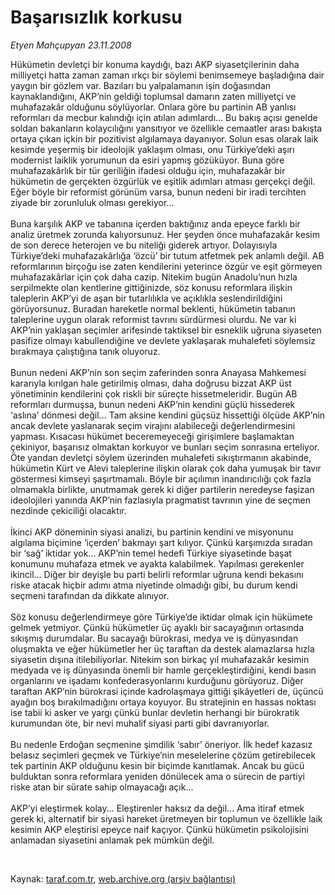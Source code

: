 # Başarısızlık korkusu

*Etyen Mahçupyan 23.11.2008*

<div class="taraf_structure_2col_1zq">
<div class="margen_n">



 <p>Hükümetin devletçi bir konuma kaydığı, bazı AKP siyasetçilerinin daha milliyetçi hatta zaman zaman ırkçı bir söylemi benimsemeye başladığına dair yaygın bir gözlem var. Bazıları bu yalpalamanın işin doğasından kaynaklandığını, AKP’nin geldiği toplumsal damarın zaten milliyetçi ve muhafazakâr olduğunu söylüyorlar. Onlara göre bu partinin AB yanlısı reformları da mecbur kalındığı için atılan adımlardı... Bu bakış açısı genelde soldan bakanların kolaycılığını yansıtıyor ve özellikle cemaatler arası bakışta ortaya çıkan içkin bir pozitivist algılamaya dayanıyor. Solun esas olarak laik kesimde yeşermiş bir ideolojik yaklaşım olması, onu Türkiye’deki aşırı modernist laiklik yorumunun da esiri yapmış gözüküyor. Buna göre muhafazakârlık bir tür geriliğin ifadesi olduğu için, muhafazakâr bir hükümetin de gerçekten özgürlük ve eşitlik adımları atması gerçekçi değil. Eğer böyle bir reformist görünüm varsa, bunun nedeni bir iradi tercihten ziyade bir zorunluluk olması gerekiyor... <br/><br/>Buna karşılık AKP ve tabanına içerden baktığınız anda epeyce farklı bir analiz üretmek zorunda kalıyorsunuz. Her şeyden önce muhafazakâr kesim de son derece heterojen ve bu niteliği giderek artıyor. Dolayısıyla Türkiye’deki muhafazakârlığa ‘özcü’ bir tutum atfetmek pek anlamlı değil. AB reformlarının birçoğu ise zaten kendilerini yeterince özgür ve eşit görmeyen muhafazakârlar için çok daha cazip. Nitekim bugün Anadolu’nun hızla serpilmekte olan kentlerine gittiğinizde, söz konusu reformlara ilişkin taleplerin AKP’yi de aşan bir tutarlılıkla ve açıklıkla seslendirildiğini görüyorsunuz. Buradan hareketle normal beklenti, hükümetin tabanın taleplerine uygun olarak reformist tavrını sürdürmesi olurdu. Ne var ki AKP’nin yaklaşan seçimler arifesinde taktiksel bir esneklik uğruna siyaseten pasifize olmayı kabullendiğine ve devlete yaklaşarak muhalefeti söylemsiz bırakmaya çalıştığına tanık oluyoruz. <br/><br/>Bunun nedeni AKP’nin son seçim zaferinden sonra Anayasa Mahkemesi kararıyla kırılgan hale getirilmiş olması, daha doğrusu bizzat AKP üst yönetiminin kendilerini çok riskli bir süreçte hissetmeleridir. Bugün AB reformları durmuşsa, bunun nedeni AKP’nin kendini güçlü hissederek ‘aslına’ dönmesi değil... Tam aksine kendini güçsüz hissettiği ölçüde AKP’nin ancak devlete yaslanarak seçim virajını alabileceği değerlendirmesini yapması. Kısacası hükümet beceremeyeceği girişimlere başlamaktan çekiniyor, başarısız olmaktan korkuyor ve bunları seçim sonrasına erteliyor. Öte yandan devletçi söylem üzerinden muhalefeti sıkıştırmanın akabinde, hükümetin Kürt ve Alevi taleplerine ilişkin olarak çok daha yumuşak bir tavır göstermesi kimseyi şaşırtmamalı. Böyle bir açılımın inandırıcılığı çok fazla olmamakla birlikte, unutmamak gerek ki diğer partilerin neredeyse faşizan ideolojileri yanında AKP’nin fazlasıyla pragmatist tavrının yine de seçmen nezdinde çekiciliği olacaktır. <br/><br/>İkinci AKP döneminin siyasi analizi, bu partinin kendini ve misyonunu algılama biçimine ‘içerden’ bakmayı şart kılıyor. Çünkü karşımızda sıradan bir ‘sağ’ iktidar yok... AKP’nin temel hedefi Türkiye siyasetinde başat konumunu muhafaza etmek ve ayakta kalabilmek. Yapılması gerekenler ikincil... Diğer bir deyişle bu parti belirli reformlar uğruna kendi bekasını riske atacak hiçbir adımı atma niyetinde olmadığı gibi, bu durum kendi seçmeni tarafından da dikkate alınıyor. <br/><br/>Söz konusu değerlendirmeye göre Türkiye’de iktidar olmak için hükümete gelmek yetmiyor. Çünkü hükümetler üç ayaklı bir sacayağının ortasında sıkışmış durumdalar. Bu sacayağı bürokrasi, medya ve iş dünyasından oluşmakta ve eğer hükümetler her üç taraftan da destek alamazlarsa hızla siyasetin dışına itilebiliyorlar. Nitekim son birkaç yıl muhafazakâr kesimin medyada ve iş dünyasında önemli bir hamle gerçekleştirdiğini, kendi basın organlarını ve işadamı konfederasyonlarını kurduğunu görüyoruz. Diğer taraftan AKP’nin bürokrasi içinde kadrolaşmaya gittiği şikâyetleri de, üçüncü ayağın boş bırakılmadığını ortaya koyuyor. Bu stratejinin en hassas noktası ise tabii ki asker ve yargı çünkü bunlar devletin herhangi bir bürokratik kurumundan öte, bir nevi muhalif siyasi parti gibi davranıyorlar. <br/><br/>Bu nedenle Erdoğan seçmenine şimdilik ‘sabır’ öneriyor. İlk hedef kazasız belasız seçimleri geçmek ve Türkiye’nin meselelerine çözüm getirebilecek tek partinin AKP olduğunu kesin bir biçimde kanıtlamak. Ancak bu gücü bulduktan sonra reformlara yeniden dönülecek ama o sürecin de partiyi riske atan bir sürate sahip olmayacağı açık... <br/><br/>AKP’yi eleştirmek kolay... Eleştirenler haksız da değil... Ama itiraf etmek gerek ki, alternatif bir siyasi hareket üretmeyen bir toplumun ve özellikle laik kesimin AKP eleştirisi epeyce naif kaçıyor. Çünkü hükümetin psikolojisini anlamadan siyasetini anlamak pek mümkün değil.</p>

<br/>


<div id="taraf_not">
</div>

</div>


</div>

Kaynak: [taraf.com.tr](http://www.taraf.com.tr:80/makale/2786.htm), [web.archive.org (arşiv bağlantısı)](http://web.archive.org/web/20090207191448/http://www.taraf.com.tr:80/makale/2786.htm)
